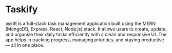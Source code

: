 # Taskify
askift is a full-stack task management application built using the MERN (MongoDB, Express, React, Node.js) stack. It allows users to create, update, and organize their daily tasks efficiently with a clean and responsive UI. The app helps in tracking progress, managing priorities, and staying productive — all in one place.
